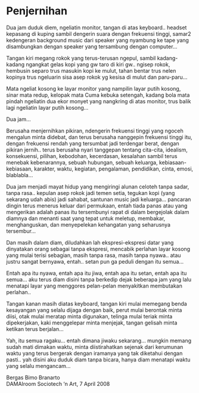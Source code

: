 # Penjernihan

Dua jam duduk diem, ngeliatin monitor, tangan di atas keyboard.. headset kepasang di kuping sambil dengerin suara dengan frekuensi tinggi, samar2 kedengeran background music dari speaker yang nyambung ke tape yang disambungkan dengan speaker yang tersambung dengan computer…

Tangan kiri megang rokok yang terus-terusan ngepul, sambil kadang-kadang ngangkat gelas kopi yang gw taro di kiri gw.. ngisep rokok, hembusin separo trus masukin kopi ke mulut, tahan bentar trus nelen kopinya trus ngeluarin sisa asep rokok yg kesisa di mulut dan paru-paru…

Mata ngeliat kosong ke layar monitor yang nampilin layar putih kosong, sinar mata redup, kelopak mata Cuma kebuka setengah, kadang bola mata pindah ngeliatin dua ekor monyet yang nangkring di atas monitor, trus balik lagi ngeliatin layar putih kosong…

Dua jam…

Berusaha menjernihkan pikiran, ndengerin frekuensi tinggi yang ngoceh mengalun minta didebat, dan terus berusaha nanggepin frekuensi tinggi itu, dengan frekuensi rendah yang tersumbat jadi terdengar berat, dengan pikiran jernih.. terus berusaha nyari tanggepan tentang cita-cita, idealism, konsekuensi, pilihan, kebodohan, kecerdasan, kesalahan sambil terus menebak kebenarannya, sebuah hubungan, sebuah keluarga, kebiasaan-kebiasaan, karakter, waktu, kegiatan, pengalaman, pendidikan, cinta, emosi, blablabla…

Dua jam menjadi mayat hidup yang mengiringi alunan celoteh tanpa sadar, tanpa rasa.. kepulan asep rokok jadi temen setia, tegukan kopi (yang sekarang udah abis) jadi sahabat, santunan music jadi keluarga… pancaran dingin terus menerus keluar dari permukaan, entah tiada panas atau yang mengerikan adalah panas itu tersembunyi rapat di dalam bergejolak dalam diamnya dan menanti saat yang tepat untuk meletup, membakar, menghanguskan, dan menyepelekan kehangatan yang seharusnya tersembur…

Dan masih dalam diam, diludahkan lah ekspresi-ekspresi datar yang dinyatakan orang sebagai tanpa ekspresi, mencabik perlahan layar kosong yang mulai terisi sebagian, masih tanpa rasa, masih tanpa nyawa.. atau justru sangat bernyawa, entah.. setan pun ga peduli dengan itu semua…

Entah apa itu nyawa, entah apa itu jiwa, entah apa itu setan, entah apa itu semua… aku terus diam disini tanpa berkedip dejak beberapa jam yang lalu menatapi layar yang menggores pelan-pelan menyakitkan membutakan perlahan..

Tangan kanan masih diatas keyboard, tangan kiri mulai memegang benda kesayangan yang selalu dijaga dengan baik, perut mulai berontak minta diisi, otak mulai meratap minta digunakan, telinga mulai teriak minta dipekerjakan, kaki menggelepar minta menjejak, tangan gelisah minta ketikan terus berjalan…

Yah, itu semua ragaku… entah dimana jiwaku sekarang… mungkin memang sudah mati dimakan waktu, minta diistirahatkan sejenak dari kerumunan waktu yang terus bergerak dengan iramanya yang tak diketahui dengan pasti.. yah disini aku duduk diam tanpa bicara, hanya diam menatapi waktu yang selalu mengancam…


Bergas Bimo Branarto  
DAMAIroom Sociotech ‘n Art, 7 April 2008